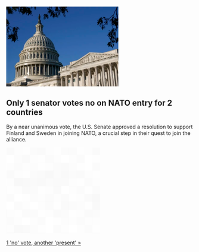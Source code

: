 
![Only 1 senator votes no on NATO entry for 2 countries](./20220804055847.png)
## Only 1 senator votes no on NATO entry for 2 countries

By a near unanimous vote, the U.S. Senate approved a resolution to support Finland and Sweden in joining NATO, a crucial step in their quest to join the alliance.

![pic](../square_bg.png)

[1 'no' vote, another 'present' »](https://www.yahoo.com/gma/senate-votes-support-finland-sweden-224243867.html)
